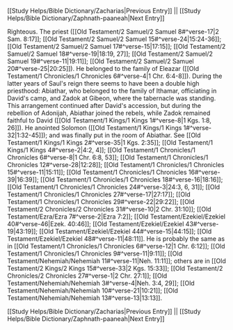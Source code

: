 [[Study Helps/Bible Dictionary/Zacharias|Previous Entry]]  ||  [[Study Helps/Bible Dictionary/Zaphnath-paaneah|Next Entry]]

 Righteous. The priest ([[Old Testament/2 Samuel/2 Samuel 8#^verse-17|2 Sam. 8:17]]; [[Old Testament/2 Samuel/2 Samuel 15#^verse-24|15:24-36]]; [[Old Testament/2 Samuel/2 Samuel 17#^verse-15|17:15]]; [[Old Testament/2 Samuel/2 Samuel 18#^verse-19|18:19, 27]]; [[Old Testament/2 Samuel/2 Samuel 19#^verse-11|19:11]]; [[Old Testament/2 Samuel/2 Samuel 20#^verse-25|20:25]]). He belonged to the family of Eleazar ([[Old Testament/1 Chronicles/1 Chronicles 6#^verse-4|1 Chr. 6:4-8]]). During the latter years of Saul's reign there seems to have been a double high priesthood: Abiathar, who belonged to the family of Ithamar, officiating in David's camp, and Zadok at Gibeon, where the tabernacle was standing. This arrangement continued after David's accession, but during the rebellion of Adonijah, Abiathar joined the rebels, while Zadok remained faithful to David ([[Old Testament/1 Kings/1 Kings 1#^verse-8|1 Kgs. 1:8, 26]]). He anointed Solomon ([[Old Testament/1 Kings/1 Kings 1#^verse-32|1:32-45]]); and was finally put in the room of Abiathar. See [[Old Testament/1 Kings/1 Kings 2#^verse-35|1 Kgs. 2:35]]; [[Old Testament/1 Kings/1 Kings 4#^verse-2|4:2, 4]]; [[Old Testament/1 Chronicles/1 Chronicles 6#^verse-8|1 Chr. 6:8, 53]]; [[Old Testament/1 Chronicles/1 Chronicles 12#^verse-28|12:28]]; [[Old Testament/1 Chronicles/1 Chronicles 15#^verse-11|15:11]]; [[Old Testament/1 Chronicles/1 Chronicles 16#^verse-39|16:39]]; [[Old Testament/1 Chronicles/1 Chronicles 18#^verse-16|18:16]]; [[Old Testament/1 Chronicles/1 Chronicles 24#^verse-3|24:3, 6, 31]]; [[Old Testament/1 Chronicles/1 Chronicles 27#^verse-17|27:17]]; [[Old Testament/1 Chronicles/1 Chronicles 29#^verse-22|29:22]]; [[Old Testament/2 Chronicles/2 Chronicles 31#^verse-10|2 Chr. 31:10]]; [[Old Testament/Ezra/Ezra 7#^verse-2|Ezra 7:2]]; [[Old Testament/Ezekiel/Ezekiel 40#^verse-46|Ezek. 40:46]]; [[Old Testament/Ezekiel/Ezekiel 43#^verse-19|43:19]]; [[Old Testament/Ezekiel/Ezekiel 44#^verse-15|44:15]]; [[Old Testament/Ezekiel/Ezekiel 48#^verse-11|48:11]]. He is probably the same as in [[Old Testament/1 Chronicles/1 Chronicles 6#^verse-12|1 Chr. 6:12]]; [[Old Testament/1 Chronicles/1 Chronicles 9#^verse-11|9:11]]; [[Old Testament/Nehemiah/Nehemiah 11#^verse-11|Neh. 11:11]]; others are in [[Old Testament/2 Kings/2 Kings 15#^verse-33|2 Kgs. 15:33]]; [[Old Testament/2 Chronicles/2 Chronicles 27#^verse-1|2 Chr. 27:1]]; [[Old Testament/Nehemiah/Nehemiah 3#^verse-4|Neh. 3:4, 29]]; [[Old Testament/Nehemiah/Nehemiah 10#^verse-21|10:21]]; [[Old Testament/Nehemiah/Nehemiah 13#^verse-13|13:13]].

[[Study Helps/Bible Dictionary/Zacharias|Previous Entry]]  ||  [[Study Helps/Bible Dictionary/Zaphnath-paaneah|Next Entry]]